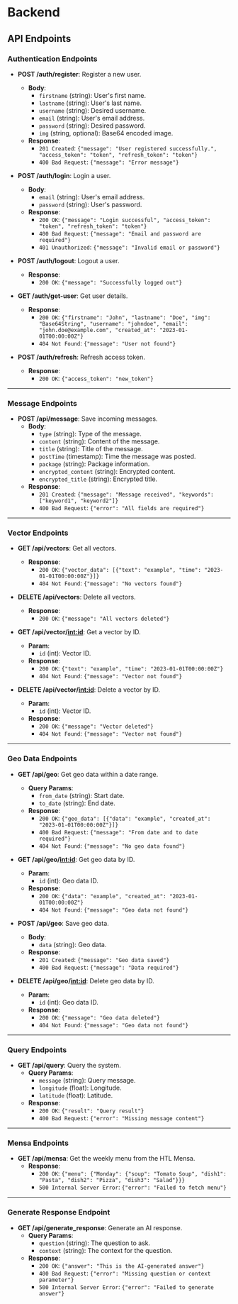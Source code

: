# Backend

## API Endpoints

### Authentication Endpoints
- **POST /auth/register**: Register a new user.
    - **Body**: 
        - `firstname` (string): User's first name.
        - `lastname` (string): User's last name.
        - `username` (string): Desired username.
        - `email` (string): User's email address.
        - `password` (string): Desired password.
        - `img` (string, optional): Base64 encoded image.
    - **Response**: 
        - `201 Created`: `{"message": "User registered successfully.", "access_token": "token", "refresh_token": "token"}`
        - `400 Bad Request`: `{"message": "Error message"}`

- **POST /auth/login**: Login a user.
    - **Body**: 
        - `email` (string): User's email address.
        - `password` (string): User's password.
    - **Response**: 
        - `200 OK`: `{"message": "Login successful", "access_token": "token", "refresh_token": "token"}`
        - `400 Bad Request`: `{"message": "Email and password are required"}`
        - `401 Unauthorized`: `{"message": "Invalid email or password"}`

- **POST /auth/logout**: Logout a user.
    - **Response**: 
        - `200 OK`: `{"message": "Successfully logged out"}`

- **GET /auth/get-user**: Get user details.
    - **Response**: 
        - `200 OK`: `{"firstname": "John", "lastname": "Doe", "img": "Base64String", "username": "johndoe", "email": "john.doe@example.com", "created_at": "2023-01-01T00:00:00Z"}`
        - `404 Not Found`: `{"message": "User not found"}`

- **POST /auth/refresh**: Refresh access token.
    - **Response**: 
        - `200 OK`: `{"access_token": "new_token"}`

---

### Message Endpoints
- **POST /api/message**: Save incoming messages.
    - **Body**: 
        - `type` (string): Type of the message.
        - `content` (string): Content of the message.
        - `title` (string): Title of the message.
        - `postTime` (timestamp): Time the message was posted.
        - `package` (string): Package information.
        - `encrypted_content` (string): Encrypted content.
        - `encrypted_title` (string): Encrypted title.
    - **Response**: 
        - `201 Created`: `{"message": "Message received", "keywords": ["keyword1", "keyword2"]}`
        - `400 Bad Request`: `{"error": "All fields are required"}`

---

### Vector Endpoints
- **GET /api/vectors**: Get all vectors.
    - **Response**: 
        - `200 OK`: `{"vector_data": [{"text": "example", "time": "2023-01-01T00:00:00Z"}]}`
        - `404 Not Found`: `{"message": "No vectors found"}`

- **DELETE /api/vectors**: Delete all vectors.
    - **Response**: 
        - `200 OK`: `{"message": "All vectors deleted"}`

- **GET /api/vector/<int:id>**: Get a vector by ID.
    - **Param**: 
        - `id` (int): Vector ID.
    - **Response**: 
        - `200 OK`: `{"text": "example", "time": "2023-01-01T00:00:00Z"}`
        - `404 Not Found`: `{"message": "Vector not found"}`

- **DELETE /api/vector/<int:id>**: Delete a vector by ID.
    - **Param**: 
        - `id` (int): Vector ID.
    - **Response**: 
        - `200 OK`: `{"message": "Vector deleted"}`
        - `404 Not Found`: `{"message": "Vector not found"}`

---

### Geo Data Endpoints
- **GET /api/geo**: Get geo data within a date range.
    - **Query Params**: 
        - `from_date` (string): Start date.
        - `to_date` (string): End date.
    - **Response**: 
        - `200 OK`: `{"geo_data": [{"data": "example", "created_at": "2023-01-01T00:00:00Z"}]}`
        - `400 Bad Request`: `{"message": "From date and to date required"}`
        - `404 Not Found`: `{"message": "No geo data found"}`

- **GET /api/geo/<int:id>**: Get geo data by ID.
    - **Param**: 
        - `id` (int): Geo data ID.
    - **Response**: 
        - `200 OK`: `{"data": "example", "created_at": "2023-01-01T00:00:00Z"}`
        - `404 Not Found`: `{"message": "Geo data not found"}`

- **POST /api/geo**: Save geo data.
    - **Body**: 
        - `data` (string): Geo data.
    - **Response**: 
        - `201 Created`: `{"message": "Geo data saved"}`
        - `400 Bad Request`: `{"message": "Data required"}`

- **DELETE /api/geo/<int:id>**: Delete geo data by ID.
    - **Param**: 
        - `id` (int): Geo data ID.
    - **Response**: 
        - `200 OK`: `{"message": "Geo data deleted"}`
        - `404 Not Found`: `{"message": "Geo data not found"}`

---

### Query Endpoints
- **GET /api/query**: Query the system.
    - **Query Params**: 
        - `message` (string): Query message.
        - `longitude` (float): Longitude.
        - `latitude` (float): Latitude.
    - **Response**: 
        - `200 OK`: `{"result": "Query result"}`
        - `400 Bad Request`: `{"error": "Missing message content"}`

---

### Mensa Endpoints
- **GET /api/mensa**: Get the weekly menu from the HTL Mensa.
    - **Response**: 
        - `200 OK`: `{"menu": {"Monday": {"soup": "Tomato Soup", "dish1": "Pasta", "dish2": "Pizza", "dish3": "Salad"}}}`
        - `500 Internal Server Error`: `{"error": "Failed to fetch menu"}`

---

### Generate Response Endpoint
- **GET /api/generate_response**: Generate an AI response.
    - **Query Params**: 
        - `question` (string): The question to ask.
        - `context` (string): The context for the question.
    - **Response**: 
        - `200 OK`: `{"answer": "This is the AI-generated answer"}`
        - `400 Bad Request`: `{"error": "Missing question or context parameter"}`
        - `500 Internal Server Error`: `{"error": "Failed to generate answer"}`
